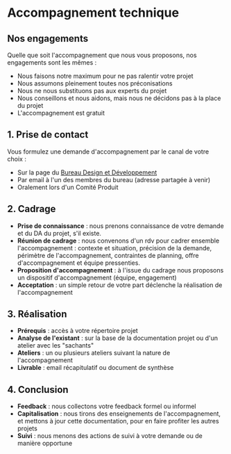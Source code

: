 # Accompagnement technique

## Nos engagements
Quelle que soit l'accompagnement que nous vous proposons, nos engagements sont les mêmes :
- Nous faisons notre maximum pour ne pas ralentir votre projet
- Nous assumons pleinement toutes nos préconisations
- Nous ne nous substituons pas aux experts du projet
- Nous conseillons et nous aidons, mais nous ne décidons pas à la place du projet
- L'accompagnement est gratuit

## 1. Prise de contact
Vous formulez une demande d'accompagnement par le canal de votre choix :
- Sur la page du [Bureau Design et Développement](https://msociauxfr.sharepoint.com/teams/BureauDesignDev/SitePages/AccueilDD.aspx)
- Par email à l'un des membres du bureau (adresse partagée à venir)
- Oralement lors d'un Comité Produit

## 2. Cadrage
- **Prise de connaissance** : nous prenons connaissance de votre demande et du DA du projet, s'il existe.
- **Réunion de cadrage** : nous convenons d'un rdv pour cadrer ensemble l'accompagnement : contexte et situation, précision de la demande, périmètre de l'accompagnement, contraintes de planning, offre d'accompagnement et équipe pressenties.
- **Proposition d'accompagnement** : à l'issue du cadrage nous proposons un dispositif d'accompagnement (équipe, engagement)
- **Acceptation** : un simple retour de votre part déclenche la réalisation de l'accompagnement

## 3. Réalisation
- **Prérequis** : accès à votre répertoire projet
- **Analyse de l'existant** : sur la base de la documentation projet ou d'un atelier avec les "sachants"
- **Ateliers** : un ou plusieurs ateliers suivant la nature de l'accompagnement
- **Livrable** : email récapitulatif ou document de synthèse

## 4. Conclusion
- **Feedback** : nous collectons votre feedback formel ou informel
- **Capitalisation** : nous tirons des enseignements de l'accompagnement, et mettons à jour cette documentation, pour en faire profiter les autres projets
- **Suivi** : nous menons des actions de suivi à votre demande ou de manière opportune